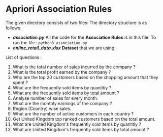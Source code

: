 # Apriori Association Rules
The given directory consists of two files:
The directory structure is as follows:
- **_association.py_** All the code for the **Association Rules** is in this file. To run the file : `python3 association.py`
- **_online_retail_data.xlsx_** **Dataset** that we are using.

List of questions :
1. What is the total number of sales incurred by the company ?
2. What is the total profit earned by the company ?
3. Who are the top 20 customers based on the shopping amount that they spent ?
4. What are the frequently sold items by quantitiy ?
5. What are the frequently sold items by total amount ?
6. Analyse number of sales for every month.
7. What are the monthly earnings of the company ?
8. Region (Country) wise sales.
9. What are the number of active customers in each country ?
10. Get United Kingdom top ranked customers based on the total amount.
11. What are United Kingdom's frequently sold items by quantitiy ?
12. What are United Kingdom's frequently sold items by total amount ?